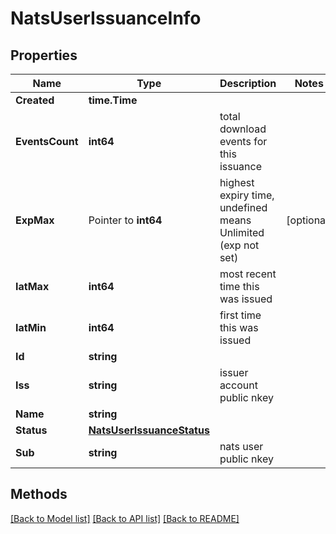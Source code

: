 # NatsUserIssuanceInfo

## Properties

Name | Type | Description | Notes
------------ | ------------- | ------------- | -------------
**Created** | **time.Time** |  | 
**EventsCount** | **int64** | total download events for this issuance | 
**ExpMax** | Pointer to **int64** | highest expiry time, undefined means Unlimited (exp not set) | [optional] 
**IatMax** | **int64** | most recent time this was issued | 
**IatMin** | **int64** | first time this was issued | 
**Id** | **string** |  | 
**Iss** | **string** | issuer account public nkey | 
**Name** | **string** |  | 
**Status** | [**NatsUserIssuanceStatus**](NatsUserIssuanceStatus.md) |  | 
**Sub** | **string** | nats user public nkey | 

## Methods


[[Back to Model list]](../README.md#documentation-for-models) [[Back to API list]](../README.md#documentation-for-api-endpoints) [[Back to README]](../README.md)


